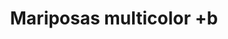 ---
title: Mariposas multicolor +b
date: 
draft: false

# descripcion
description : Pulsera de plata 925

materials: Plata 925

color: Verde, Rosa, Amarillo y Naranja

dimensions: 19cm largo

code: 03-09-0563

type: "Pulseras"

categories: []

price: $7.010,00

price_eftvo: $5.960,00

# Images
# first image will be shown in the product page
images:
  # - image: "images/path_to_image"
  # La ubicacion de las imagenes es imagenes/Pulseras/Pulseras.Plata/03-09-0563-mariposas-multicolor-+b
  - image: "./images/pulseras/plata/03-09-0563.JPG"
---